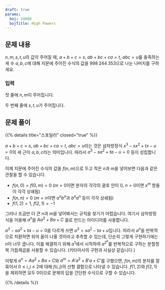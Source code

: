 ```yaml
---
draft: true
params:
  boj: 24660
  bojTitle: High Powers
---
```


## 문제 내용

$n, m, s, t, u$의 값이 주어질 때, $a + b + c = s$, $ab + bc + ca = t$, $abc = u$를 충족하는 세 수 $a, b, c$에 대해 지문에 주어진 수식의 값을 $998\;244\;353$으로 나눈 나머지를 구하세요.

### 입력

첫 줄에 $n, m$이 주어집니다.

두 번째 줄에 $s, t, u$가 주어집니다.

## 문제 풀이

{{% details title="스포일러" closed="true" %}}

$a + b + c = s$, $ab + bc + ca = t$, $abc = u$라는 것은 삼차방정식 $x^3 - sx^2 + tx - u = 0$의 세 근이 $a, b, c$라는 의미입니다. 따라서 $a^3 - sa^2 + ta - u = 0$ 등이 성립합니다.

이제 지문에 주어진 수식의 값을 $f(n, m)$으로 두고 작은 $n$과 $m$을 넣어보면 다음과 같은 관찰을 할 수 있습니다.

* $f(n, 0) = f(0, m) = 0$ ($m = 0$이면 분자의 각각의 괄호 안이 0, $n = 0$이면 $x^m$ 항들이 각각 상쇄됨)
* $f(n, n) = 0$ ($m = n$이면 $a^n b^n$과 $b^n a^n$ 등이 각각 상쇄됨)
* $f(1, 2) = 1$, $f(2, 1) = -1$

그러나 조금만 더 큰 $n$과 $m$을 넣어봐서는 규칙을 찾기가 어렵습니다. 여기서 삼차방정식을 이용해 $a^n$을 $Aa^2 + Ba + C$ 꼴로 만드는 아이디어를 사용합니다.

$a^3 - sa^2 + ta - u = 0$을 다르게 쓰면 $a^3 = sa^2 - ta + u$입니다. 따라서 $a^n$을 반복적으로 치환하면 위의 꼴이 나올 것이라고 추측할 수 있는데, 단순히 그렇게 구현하기에는 $n$이 너무 큽니다.
이를 해결하기 위해 $a^1$에서 시작하여 $a^{2^k}$를 반복적으로 구하는 분할정복 거듭제곱을 사용할 수 있습니다. (키타마사의 구현과 사실상 같습니다.)

이렇게 $a^n = Aa^2 + Ba + C$와 $a^m = A'a^2 + B'a + C'$를 구했으면, $f(n, m)$의 분자를 잘 묶어서 $0 \le i, j \le 2$에 대해 $f(i, j)$의 선형 결합으로 나타낼 수 있습니다.
$f(1, 2)$와 $f(2, 1)$을 제외하면 모두 0이므로 문제의 답을 간단한 수식으로 구할 수 있습니다.

{{% /details %}}
